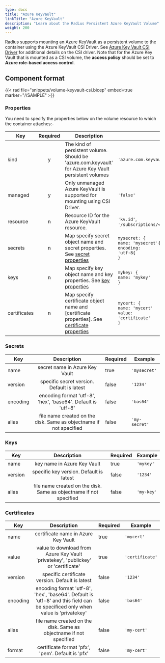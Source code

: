```yaml
---
type: docs
title: "Azure KeyVault"
linkTitle: "Azure KeyVault"
description: "Learn about the Radius Persistent Azure KeyVault Volume"
weight: 200
---
```


Radius supports mounting an Azure KeyVault as a persistent volume to the container using the Azure KeyVault CSI Driver. See [Azure Key Vault CSI Driver](https://azure.github.io/secrets-store-csi-driver-provider-azure/demos/standard-walkthrough/) for additional details on the CSI driver. Note that for the Azure Key Vault that is mounted as a CSI volume, the **access policy** should be set to **Azure role-based access control**.

## Component format

{{< rad file="snippets/volume-keyvault-csi.bicep" embed=true marker="//SAMPLE" >}}

### Properties

You need to specify the properties below on the volume resource to which the container attaches:-

| Key  | Required | Description | Example |
|------|:--------:|-------------|---------|
| kind | y | The kind of persistent volume. Should be 'azure.com.keyvault' for Azure Key Vault persistent volumes | `'azure.com.keyvault'`
| managed | y | Only unmanaged Azure KeyVault is supported for mounting using CSI Driver. | `'false'`
| resource | n | Resource ID for the Azure KeyVault resource. | `'kv.id'`, `'/subscriptions/<subscription>/resourceGroups/<rg/providers/Microsoft.KeyVault/vaults/<keyvaultname>'`
| secrets | n | Map specify secret object name and secret properties. See [secret properties](#secrets) | <code>mysecret: {<br>name: 'mysecret'{<br>encoding: 'utf-8{<br>}</code>
| keys | n | Map specify key object name and key properties. See [key properties](#keys) | <code>mykey: {<br>name: 'mykey'<br>}</code>
| certificates | n | Map specify certificate object name and [certificate properties]. See [certificate properties](#certificate) | <code>mycert: {<br>name: 'mycert'<br>value: 'certificate'<br>}</code>

### Secrets

| Key  | Description | Required | Example |
|------|:--------:|-------------|---------|
| name | secret name in Azure Key Vault | true | `'mysecret'`
| version | specific secret version. Default is latest | false | `'1234'`
| encoding | encoding format 'utf-8', 'hex', 'base64'. Default is 'utf-8' | false | `'bas64'`
| alias | file name created on the disk. Same as objectname if not specified | false | `'my-secret'`

### Keys

| Key  | Description | Required | Example |
|------|:--------:|-------------|---------|
| name | key name in Azure Key Vault | true | `'mykey'`
| version | specific key version. Default is latest | false | `'1234'`
| alias | file name created on the disk. Same as objectname if not specified | false | `'my-key'`

### Certificates

| Key  | Description | Required | Example |
|------|:--------:|-------------|---------|
| name | certificate name in Azure Key Vault | true | `'mycert'`
| value | value to download from Azure Key Vault 'privatekey', 'publickey' or 'certificate' | true | `'certificate'`
| version | specific certificate version. Default is latest | false | `'1234'`
| encoding | encoding format 'utf-8', 'hex', 'base64'. Default is 'utf-8' and this field can be specificed only when value is 'privatekey' | false | `'bas64'`
| alias | file name created on the disk. Same as objectname if not specified | false | `'my-cert'`
| format | certificate format 'pfx', 'pem'. Default is 'pfx' | false | `'my-cert'`
